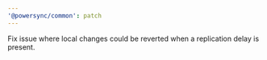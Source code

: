 ```yaml
---
'@powersync/common': patch
---
```


Fix issue where local changes could be reverted when a replication delay is present.
